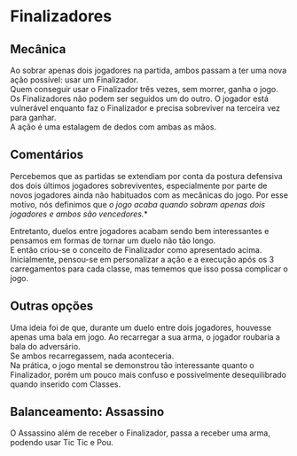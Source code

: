 # Finalizadores

## Mecânica

Ao sobrar apenas dois jogadores na partida, ambos passam a ter uma nova ação possível: usar um Finalizador.  
Quem conseguir usar o Finalizador três vezes, sem morrer, ganha o jogo.  
Os Finalizadores não podem ser seguidos um do outro.
O jogador está vulnerável enquanto faz o Finalizador e precisa sobreviver na terceira vez para ganhar.  
A ação é uma estalagem de dedos com ambas as mãos.  

## Comentários
  
Percebemos que as partidas se extendiam por conta da postura defensiva dos dois últimos jogadores sobreviventes, especialmente por parte de novos jogadores ainda não habituados com as mecânicas do jogo. Por esse motivo, nós definimos que **o jogo acaba quando sobram apenas dois jogadores* e ambos são vencedores.**  

Entretanto, duelos entre jogadores acabam sendo bem interessantes e pensamos em formas de tornar um duelo não tão longo.  
E então criou-se o conceito de Finalizador como apresentado acima.  
Inicialmente, pensou-se em personalizar a ação e a execução após os 3 carregamentos para cada classe, mas tememos que isso possa complicar o jogo.  

## Outras opções

Uma ideia foi de que, durante um duelo entre dois jogadores, houvesse apenas uma bala em jogo. Ao recarregar a sua arma, o jogador roubaria a bala do adversário.  
Se ambos recarregassem, nada aconteceria.  
Na prática, o jogo mental se demonstrou tão interessante quanto o Finalizador, porém um pouco mais confuso e possivelmente desequilibrado quando inserido com Classes.  

## Balanceamento: Assassino

O Assassino além de receber o Finalizador, passa a receber uma arma, podendo usar Tic Tic e Pou.  

